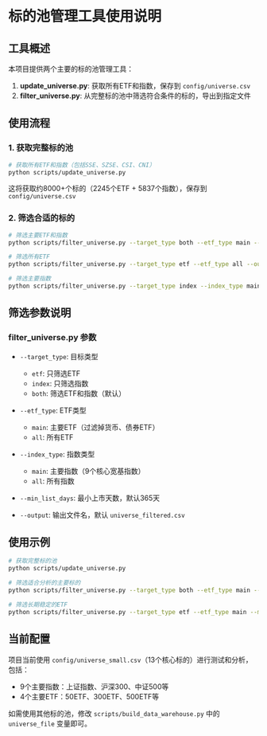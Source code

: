 # 标的池管理工具使用说明

## 工具概述

本项目提供两个主要的标的池管理工具：

1. **update_universe.py**: 获取所有ETF和指数，保存到 `config/universe.csv`
2. **filter_universe.py**: 从完整标的池中筛选符合条件的标的，导出到指定文件

## 使用流程

### 1. 获取完整标的池

```bash
# 获取所有ETF和指数（包括SSE、SZSE、CSI、CNI）
python scripts/update_universe.py
```

这将获取约8000+个标的（2245个ETF + 5837个指数），保存到 `config/universe.csv`

### 2. 筛选合适的标的

```bash
# 筛选主要ETF和指数
python scripts/filter_universe.py --target_type both --etf_type main --index_type main --output universe_main.csv

# 筛选所有ETF
python scripts/filter_universe.py --target_type etf --etf_type all --output etf_all.csv

# 筛选主要指数
python scripts/filter_universe.py --target_type index --index_type main --output index_main.csv
```

## 筛选参数说明

### filter_universe.py 参数

- `--target_type`: 目标类型
  - `etf`: 只筛选ETF
  - `index`: 只筛选指数  
  - `both`: 筛选ETF和指数（默认）

- `--etf_type`: ETF类型
  - `main`: 主要ETF（过滤掉货币、债券ETF）
  - `all`: 所有ETF

- `--index_type`: 指数类型
  - `main`: 主要指数（9个核心宽基指数）
  - `all`: 所有指数

- `--min_list_days`: 最小上市天数，默认365天

- `--output`: 输出文件名，默认 `universe_filtered.csv`

## 使用示例

```bash
# 获取完整标的池
python scripts/update_universe.py

# 筛选适合分析的主要标的
python scripts/filter_universe.py --target_type both --etf_type main --index_type main --output universe_analysis.csv

# 筛选长期稳定的ETF
python scripts/filter_universe.py --target_type etf --etf_type main --min_list_days 1095 --output etf_stable.csv
```

## 当前配置

项目当前使用 `config/universe_small.csv`（13个核心标的）进行测试和分析，包括：
- 9个主要指数：上证指数、沪深300、中证500等  
- 4个主要ETF：50ETF、300ETF、500ETF等

如需使用其他标的池，修改 `scripts/build_data_warehouse.py` 中的 `universe_file` 变量即可。
